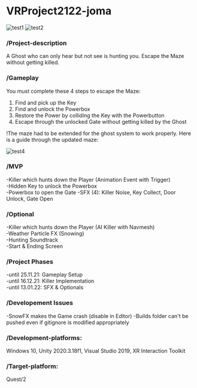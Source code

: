 
# VRProject2122-joma

![test1](https://user-images.githubusercontent.com/73108961/152233064-b6b54b0f-52f7-449d-97c7-e1ac6884931a.PNG)
![test2](https://user-images.githubusercontent.com/73108961/152233137-aef7eaf4-c739-489c-ba54-d716f3bcca81.PNG)

### /Project-description
A Ghost who can only hear but not see is hunting you.
Escape the Maze without getting killed.

### /Gameplay
You must complete these 4 steps to escape the Maze:   
1. Find and pick up the Key
2. Find and unlock the Powerbox
3. Restore the Power by colliding the Key with the Powerbutton
4. Escape through the unlocked Gate without getting killed by the Ghost

!The maze had to be extended for the ghost system to work properly.
Here is a guide through the updated maze:

![test4](https://user-images.githubusercontent.com/73108961/152409212-eb34d892-0af1-4dd6-90e8-d338de9001d8.PNG)

### /MVP
-Killer which hunts down the Player (Animation Event with Trigger)   
-Hidden Key to unlock the Powerbox   
-Powerbox to open the Gate
-SFX (4): Killer Noise, Key Collect, Door Unlock, Gate Open

### /Optional   
-Killer which hunts down the Player (AI Killer with Navmesh)   
-Weather Particle FX (Snowing)   
-Hunting Soundtrack   
-Start & Ending Screen

### /Project Phases
-until 25.11.21: Gameplay Setup       
-until 16.12.21: Killer Implementation   
-until 13.01.22: SFX & Optionals   

### /Developement Issues
-SnowFX makes the Game crash (disable in Editor)
-Builds folder can't be pushed even if gitignore is modified appropriately

### /Development-platforms: 
Windows 10, Unity 2020.3.18f1, Visual Studio 2019, XR Interaction Toolkit

### /Target-platform: 
Quest/2
